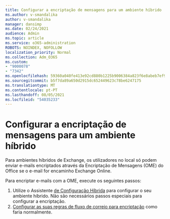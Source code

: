 ```yaml
---
title: Configurar a encriptação de mensagens para um ambiente híbrido
ms.author: v-smandalika
author: v-smandalika
manager: dansimp
ms.date: 02/24/2021
audience: Admin
ms.topic: article
ms.service: o365-administration
ROBOTS: NOINDEX, NOFOLLOW
localization_priority: Normal
ms.collection: Adm_O365
ms.custom:
- "9000078"
- "7342"
ms.openlocfilehash: 59360a040fe413e92cd880b1225b9006384a823f6e8abeb7ef922949b9a874fd
ms.sourcegitcommit: b5f7da89a650d2915dc652449623c78be6247175
ms.translationtype: MT
ms.contentlocale: pt-PT
ms.lasthandoff: 08/05/2021
ms.locfileid: "54035233"
---
```

# <a name="configure-message-encryption-for-a-hybrid-environment"></a>Configurar a encriptação de mensagens para um ambiente híbrido

Para ambientes híbridos de Exchange, os utilizadores no local só podem enviar e-mails encriptados através da Encriptação de Mensagens (OME) do Office se o e-mail for encaminho Exchange Online.

Para encriptar e-mails com a OME, execute os seguintes passos:

1. Utilize o Assistente [de Configuração Híbrida](https://docs.microsoft.com/Exchange/hybrid-configuration-wizard) para configurar o seu ambiente híbrido. Não são necessários passos especiais para configurar a encriptação.
2. [Configurar as suas regras de fluxo de correio para encriptação](https://docs.microsoft.com/microsoft-365/compliance/define-mail-flow-rules-to-encrypt-email) como faria normalmente.


